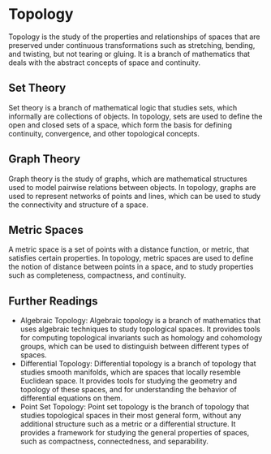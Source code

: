 # Topology

Topology is the study of the properties and relationships of spaces that are preserved under continuous transformations such as stretching, bending, and twisting, but not tearing or gluing. It is a branch of mathematics that deals with the abstract concepts of space and continuity.

## Set Theory

Set theory is a branch of mathematical logic that studies sets, which informally are collections of objects. In topology, sets are used to define the open and closed sets of a space, which form the basis for defining continuity, convergence, and other topological concepts.

## Graph Theory

Graph theory is the study of graphs, which are mathematical structures used to model pairwise relations between objects. In topology, graphs are used to represent networks of points and lines, which can be used to study the connectivity and structure of a space.

## Metric Spaces

A metric space is a set of points with a distance function, or metric, that satisfies certain properties. In topology, metric spaces are used to define the notion of distance between points in a space, and to study properties such as completeness, compactness, and continuity.

## Further Readings

- Algebraic Topology: Algebraic topology is a branch of mathematics that uses algebraic techniques to study topological spaces. It provides tools for computing topological invariants such as homology and cohomology groups, which can be used to distinguish between different types of spaces.
- Differential Topology: Differential topology is a branch of topology that studies smooth manifolds, which are spaces that locally resemble Euclidean space. It provides tools for studying the geometry and topology of these spaces, and for understanding the behavior of differential equations on them.
- Point Set Topology: Point set topology is the branch of topology that studies topological spaces in their most general form, without any additional structure such as a metric or a differential structure. It provides a framework for studying the general properties of spaces, such as compactness, connectedness, and separability.

